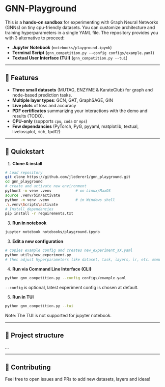 # GNN-Playground

This is a **hands-on sandbox** for experimenting with Graph Neural Networks (GNNs) on tiny cpu-friendly datasets.
You can customize architecture and training hyperparameters in a single YAML file. 
The repository provides you with 3 alternative to proceed:

- **Jupyter Notebook** (`notebooks/playground.ipynb`)
- **Terminal Script** (`gnn_competition.py --config configs/example.yaml`)
- **Textual User Interface (TUI)** (`gnn_competition.py --tui`)

--- 

## 🌟 Features 
- **Three small datasets** (MUTAG, ENZYME & KarateClub) for graph and node-based prediction tasks.
- **Multiple layer types**: GCN, GAT, GraphSAGE, GIN
- **Live plots** of loss and accuracy
- **PDF certificates** summarizing your interactions with the demo and results (TODO).
- **CPU-only** (supports `cpu`, `cuda` or `mps`)
- **Few dependancies** (PyTorch, PyG, pyyaml, matplotlib, textual, livelossplot, rich, fpdf2)

--- 

## 🚀 Quickstart

1. **Clone & install**
```bash
# Load repository
git clone https://github.com/jlederer1/gnn_playground.git
cd gnn_playground
# create and activate new environment
python3 -m venv .venv           # on Linux/MaxOS
source .venv/bin/activate       
python -m venv .venv            # in Windows shell
.\.venv\Scripts\activate
# Install dependancies
pip install -r requirements.txt
```
3. **Run in notebook**
```bash
jupyter notebook notebooks/playground.ipynb
```
3. **Edit a new configuration**
```bash
# copies example config and creates new_experiment_XX.yaml
python utils/new_experiment.py 
# then adjust hyperparameters like dataset, task, layers, lr, etc. manually or run the tui.
```
4. **Run via Command Line Interface (CLI)**
```bash
python gnn_competition.py --config configs/example.yaml
```
`--config` is optional, latest experiment config is chosen at default.

5. **Run in TUI**
```bash
python gnn_competition.py --tui
```
Note: The TUI is not supported for jupyter notebook.

---

## 📂 Project structure

...

--- 

## 🤝 Contributing 

Feel free to open issues and PRs to add new datasets, layers and ideas! 